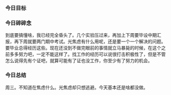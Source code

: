 ### 今日目标


### 今日碎碎念

到底要搞懂啥，我已经完全昏头了。几个实验压过来，再加上下周要毕设中期汇报，再下周就要两门期中考试。光焦虑有什么用呢，还是要一个一个解决的问题。要毕业总得经历这些。现在还没到不做完眼前的事情就立马暴毙的时候，在这个之前多多努力吧，一定不能这样了。找工作的经历可以说很打击积极性了，但是不管怎么说得先有个证吧，就算可能有了证也没工作，你至少有了努力的机会。


### 今日总结

周三。不知道在焦虑什么。光焦虑却只想逃避。今天基本还是啥都没做。
